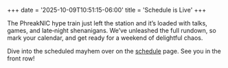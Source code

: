 +++
date = '2025-10-09T10:51:15-06:00'
title = 'Schedule is Live'
+++

The PhreakNIC hype train just left the station and it’s loaded with talks, games, and late‑night shenanigans. We’ve unleashed the full rundown, so mark your calendar, and get ready for a weekend of delightful chaos.

Dive into the scheduled mayhem over on the [schedule](/schedule) page. See you in the front row!

